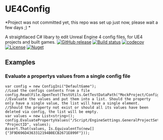 # UE4Config

*Project was not committed yet, this repo was set up just now, please wait a few days ;) *

A straightlaced C# libary to edit Unreal Engine 4 config files, for UE4 projects and built games.
[![GitHub release](https://img.shields.io/github/release/Wortex17/UE4Config)](https://github.com/Wortex17/UE4Config/releases/latest)
[![Build status](https://ci.appveyor.com/api/projects/status/f5tq5q3u4j87a0ux/branch/master?svg=true)](https://ci.appveyor.com/project/Wortex17/UE4Config/branch/master)
[![codecov](https://codecov.io/gh/Wortex17/UE4Config/branch/master/graph/badge.svg)](https://codecov.io/gh/Wortex17/UE4Config)  
[![License](https://img.shields.io/github/license/Wortex17/UE4Config)](https://raw.githubusercontent.com/Wortex17/UE4Config/master/LICENSE)
[![Nuget](https://img.shields.io/nuget/v/Infrablack.UE4Config)](https://www.nuget.org/packages/Infrablack.UE4Config)


## Examples

### Evaluate a propertys values from a single config file

```
var config = new ConfigIni("DefaultGame");
//Load the configs contents from a file
config.Read(File.OpenText(TestUtils.GetTestDataPath("MockProject/Config/DefaultGame.ini")));
//Evaluate the values and put them into a list. Should the property only have a single value, the list will have a single element.
//Should the property not exist or should all its values have been deleted via config, the list will be empty.
var values = new List<string>();
config.EvaluatePropertyValues("/Script/EngineSettings.GeneralProjectSettings", "ProjectID", values);
Assert.That(values, Is.EquivalentTo(new[]{"3F9D696D4363312194B0ECB2671E899F"}));
```
